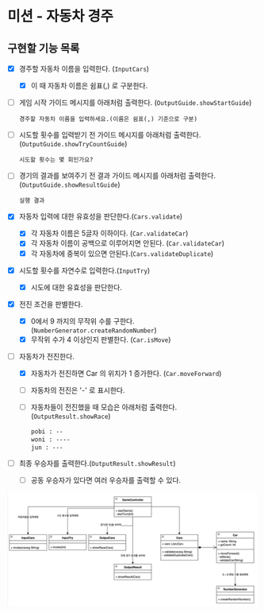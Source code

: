 # 미션 - 자동차 경주

## 구현할 기능 목록

- [x] 경주할 자동차 이름을 입력한다.  (`InputCars`)
  - [x] 이 때 자동차 이름은 쉼표(,) 로 구분한다.
- [ ] 게임 시작 가이드 메시지를 아래처럼 출력한다. (`OutputGuide.showStartGuide`)
  ```
  경주할 자동차 이름을 입력하세요.(이름은 쉼표(,) 기준으로 구분)
  ```
- [ ] 시도할 횟수를 입력받기 전 가이드 메시지를 아래처럼 출력한다. (`OutputGuide.showTryCountGuide`)
  ```
  시도할 횟수는 몇 회인가요?
  ```
- [ ] 경기의 결과를 보여주기 전 결과 가이드 메시지를 아래처럼 출력한다. (`OutputGuide.showResultGuide`) 
  ```
  실행 결과
  ```
  
- [x] 자동차 입력에 대한 유효성을 판단한다.(`Cars.validate`) 
  - [x] 각 자동차 이름은 5글자 이하이다. (`Car.validateCar`)
  - [x] 각 자동차 이름이 공백으로 이루어지면 안된다. (`Car.validateCar`)
  - [x] 각 자동차에 중복이 있으면 안된다.(`Cars.validateDuplicate`)
- [x] 시도할 횟수를 자연수로 입력한다.(`InputTry`)
  - [x] 시도에 대한 유효성을 판단한다. 
- [x] 전진 조건을 판별한다.
  - [x] 0에서 9 까지의 무작위 수를 구한다. (`NumberGenerator.createRandomNumber`)
  - [x] 무작위 수가 4 이상인지 판별한다. (`Car.isMove`)
- [ ] 자동차가 전진한다.
  - [x] 자동차가 전진하면 Car 의 위치가 1 증가한다. (`Car.moveForward`)
  - [ ] 자동차의 전진은 '-' 로 표시한다.
  - [ ] 자동차들이 전진했을 때 모습은 아래처럼 출력한다. (`OutputResult.showRace`)
      ```
      pobi : --
      woni : ----
      jun : ---
      ```


- [ ] 최종 우승자를 출력한다.(`OutputResult.showResult`)
  - [ ] 공동 우승자가 있다면 여러 우승자를 출력할 수 있다.


![img.png](racingcar_uml_ver1.png)




